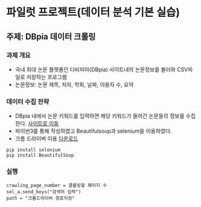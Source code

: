 # 파일럿 프로젝트(데이터 분석 기본 실습)
## 주제: DBpia 데이터 크롤링


### 과제 개요
 * 국내 최대 논문 플랫폼인 디비피아(DBpia) 사이트내의 논문정보를 불러와 CSV파일로 저장하는 프로그램
 * 논문정보: 논문 제목, 저자, 학회, 날짜, 이용자 수, 요약


### 데이터 수집 전략
 * DBpia 내에서 논문 키워드를 입력하면 해당 키워드가 들어간 논문들의 정보를 수집한다.  [사이트로 이동](https://www.dbpia.co.kr/)
 * 파이썬3를 통해 작성하였고 Beautifulsoup과 selenium을 이용하였다.
 * 크롬 드라이버 이용 [다운로드](https://chromedriver.chromium.org/downloads)
```python3
pip install selenium
pip install BeautifulSoup
```
 
### 실행
```python3
crawling_page_number = 클롤링할 페이지 수
sel_a.send_keys("검색어 입력")
path = "크롬드라이버 경로지정"
```
